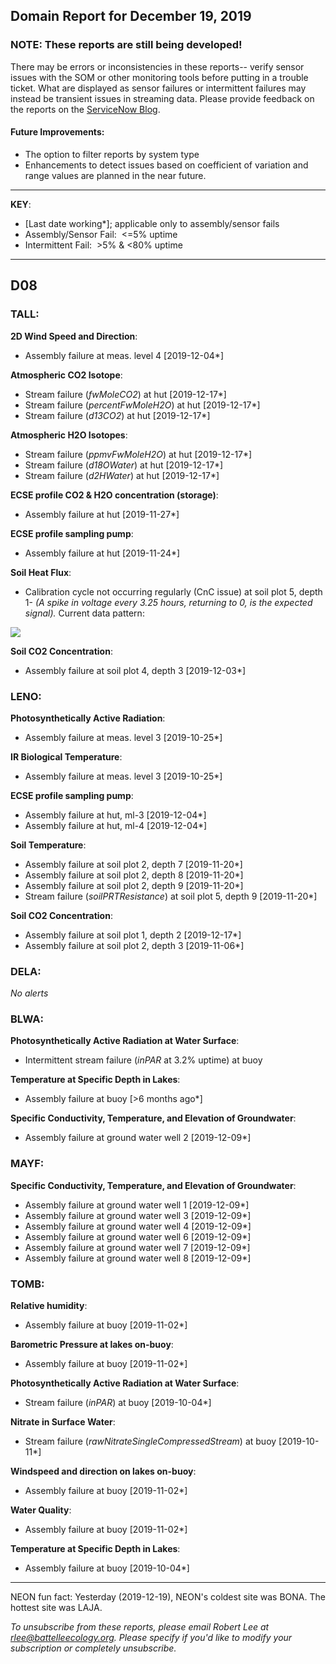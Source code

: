 ## Domain Report for December 19, 2019


### NOTE: These reports are still being developed!
There may be errors or inconsistencies in these reports-- verify sensor issues with the SOM or other monitoring tools before putting in a trouble ticket. What are displayed as sensor failures or intermittent failures may instead be transient issues in streaming data.
Please provide feedback on the reports on the [ServiceNow Blog](https://neon.service-now.com/community?id=community_blog&sys_id=9b4fbe8adbed734017ecf9041d9619be).

#### Future Improvements: 
 - The option to filter reports by system type 
 - Enhancements to detect issues based on coefficient of variation and range values are planned in the near future.

***

**KEY**:

 - [Last date working*]; applicable only to assembly/sensor fails
 - Assembly/Sensor Fail:&nbsp;&nbsp;<=5% uptime
 - Intermittent Fail:&nbsp;&nbsp;>5% & <80% uptime

***
## D08

### TALL:

**2D Wind Speed and Direction**:
 - Assembly failure at meas. level 4 [2019-12-04*]

**Atmospheric CO2 Isotope**:
 - Stream failure (_fwMoleCO2_) at hut [2019-12-17*]
 - Stream failure (_percentFwMoleH2O_) at hut [2019-12-17*]
 - Stream failure (_d13CO2_) at hut [2019-12-17*]

**Atmospheric H2O Isotopes**:
 - Stream failure (_ppmvFwMoleH2O_) at hut [2019-12-17*]
 - Stream failure (_d18OWater_) at hut [2019-12-17*]
 - Stream failure (_d2HWater_) at hut [2019-12-17*]

**ECSE profile CO2 & H2O concentration (storage)**:
 - Assembly failure at hut [2019-11-27*]

**ECSE profile sampling pump**:
 - Assembly failure at hut [2019-11-24*]

**Soil Heat Flux**:
 - Calibration cycle not occurring regularly (CnC issue) at soil plot 5, depth 1- _(A spike in voltage every 3.25 hours, returning to 0, is the expected signal)._ Current data pattern:

<img src="/scratch/SOM/rollingAnalysis/RptDp00/smartAlerts/imgs/NEON.D08.TALL.DP0.00040.001.01800.005.501.000-2019-12-19.png">

**Soil CO2 Concentration**:
 - Assembly failure at soil plot 4, depth 3 [2019-12-03*]

### LENO:

**Photosynthetically Active Radiation**:
 - Assembly failure at meas. level 3 [2019-10-25*]

**IR Biological Temperature**:
 - Assembly failure at meas. level 3 [2019-10-25*]

**ECSE profile sampling pump**:
 - Assembly failure at hut, ml-3 [2019-12-04*]
 - Assembly failure at hut, ml-4 [2019-12-04*]

**Soil Temperature**:
 - Assembly failure at soil plot 2, depth 7 [2019-11-20*]
 - Assembly failure at soil plot 2, depth 8 [2019-11-20*]
 - Assembly failure at soil plot 2, depth 9 [2019-11-20*]
 - Stream failure (_soilPRTResistance_) at soil plot 5, depth 9 [2019-11-20*]

**Soil CO2 Concentration**:
 - Assembly failure at soil plot 1, depth 2 [2019-12-17*]
 - Assembly failure at soil plot 2, depth 3 [2019-11-06*]

### DELA:

_No alerts_

### BLWA:

**Photosynthetically Active Radiation at Water Surface**:
 - Intermittent stream failure (_inPAR_ at 3.2% uptime) at buoy

**Temperature at Specific Depth in Lakes**:
 - Assembly failure at buoy [>6 months ago*]

**Specific Conductivity, Temperature, and Elevation of Groundwater**:
 - Assembly failure at ground water well 2 [2019-12-09*]

### MAYF:

**Specific Conductivity, Temperature, and Elevation of Groundwater**:
 - Assembly failure at ground water well 1 [2019-12-09*]
 - Assembly failure at ground water well 3 [2019-12-09*]
 - Assembly failure at ground water well 4 [2019-12-09*]
 - Assembly failure at ground water well 6 [2019-12-09*]
 - Assembly failure at ground water well 7 [2019-12-09*]
 - Assembly failure at ground water well 8 [2019-12-09*]

### TOMB:

**Relative humidity**:
 - Assembly failure at buoy [2019-11-02*]

**Barometric Pressure at lakes on-buoy**:
 - Assembly failure at buoy [2019-11-02*]

**Photosynthetically Active Radiation at Water Surface**:
 - Stream failure (_inPAR_) at buoy [2019-10-04*]

**Nitrate in Surface Water**:
 - Stream failure (_rawNitrateSingleCompressedStream_) at buoy [2019-10-11*]

**Windspeed and direction on lakes on-buoy**:
 - Assembly failure at buoy [2019-11-02*]

**Water Quality**:
 - Assembly failure at buoy [2019-11-02*]

**Temperature at Specific Depth in Lakes**:
 - Assembly failure at buoy [2019-10-04*]

***
NEON fun fact: Yesterday (2019-12-19), NEON's coldest site was BONA. The hottest site was LAJA.

_To unsubscribe from these reports, please email Robert Lee at rlee@battelleecology.org. Please specify if you'd like to modify your subscription or completely unsubscribe._
